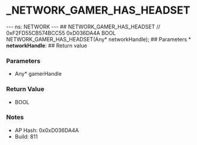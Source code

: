 # _NETWORK_GAMER_HAS_HEADSET

--- ns: NETWORK --- ## NETWORK_GAMER_HAS_HEADSET  // 0xF2FD55CB574BCC55 0xD036DA4A BOOL NETWORK_GAMER_HAS_HEADSET(Any* networkHandle);   ## Parameters * **networkHandle**:  ## Return value

### Parameters
* Any* gamerHandle

### Return Value
* BOOL

### Notes
* AP Hash: 0x0xD036DA4A
* Build: 811

